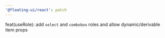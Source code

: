 ```yaml
---
'@floating-ui/react': patch
---
```


feat(useRole): add `select` and `combobox` roles and allow dynamic/derivable
item props
